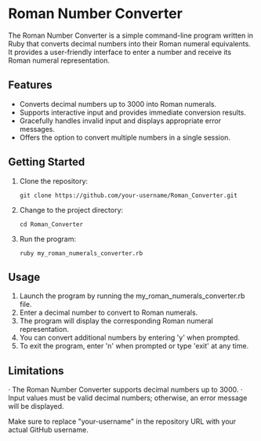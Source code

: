# Roman Number Converter

The Roman Number Converter is a simple command-line program written in Ruby that converts decimal numbers into their Roman numeral equivalents. It provides a user-friendly interface to enter a number and receive its Roman numeral representation.

## Features

- Converts decimal numbers up to 3000 into Roman numerals.
- Supports interactive input and provides immediate conversion results.
- Gracefully handles invalid input and displays appropriate error messages.
- Offers the option to convert multiple numbers in a single session.

## Getting Started

1. Clone the repository:

   ```shell
   git clone https://github.com/your-username/Roman_Converter.git

2. Change to the project directory:
      
   ```shell
   cd Roman_Converter
   ```

3. Run the program:
   
   ```shell
   ruby my_roman_numerals_converter.rb
   ```
   
## Usage

1. Launch the program by running the my_roman_numerals_converter.rb file.
2. Enter a decimal number to convert to Roman numerals.
3. The program will display the corresponding Roman numeral representation.
4. You can convert additional numbers by entering 'y' when prompted.
5. To exit the program, enter 'n' when prompted or type 'exit' at any time.

## Limitations 

· The Roman Number Converter supports decimal numbers up to 3000.
· Input values must be valid decimal numbers; otherwise, an error message will be displayed.


Make sure to replace "your-username" in the repository URL with your actual GitHub username.

